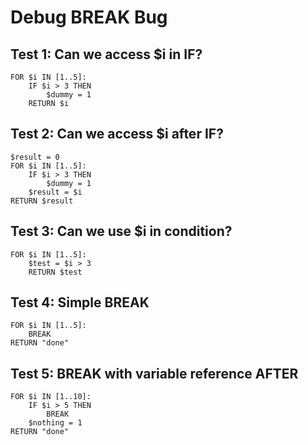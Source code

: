 # Debug BREAK Bug

## Test 1: Can we access $i in IF?

```ovsm
FOR $i IN [1..5]:
    IF $i > 3 THEN
        $dummy = 1
    RETURN $i
```

## Test 2: Can we access $i after IF?

```ovsm
$result = 0
FOR $i IN [1..5]:
    IF $i > 3 THEN
        $dummy = 1
    $result = $i
RETURN $result
```

## Test 3: Can we use $i in condition?

```ovsm
FOR $i IN [1..5]:
    $test = $i > 3
    RETURN $test
```

## Test 4: Simple BREAK

```ovsm
FOR $i IN [1..5]:
    BREAK
RETURN "done"
```

## Test 5: BREAK with variable reference AFTER

```ovsm
FOR $i IN [1..10]:
    IF $i > 5 THEN
        BREAK
    $nothing = 1
RETURN "done"
```
